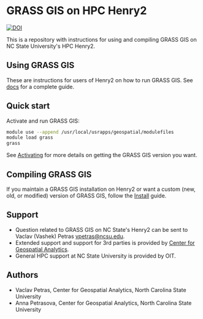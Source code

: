 # GRASS GIS on HPC Henry2

[![DOI](https://zenodo.org/badge/DOI/10.5281/zenodo.4973732.svg)](https://doi.org/10.5281/zenodo.4973732)

This is a repository with instructions for using and compiling GRASS GIS
on NC State University's HPC Henry2.

## Using GRASS GIS

These are instructions for users of Henry2 on how to run GRASS GIS.
See [docs](docs) for a complete guide.

## Quick start

Activate and run GRASS GIS:

```bash
module use --append /usr/local/usrapps/geospatial/modulefiles
module load grass
grass
```

See [Activating](docs/activating.md) for more details on getting
the GRASS GIS version you want.

## Compiling GRASS GIS

If you maintain a GRASS GIS installation on Henry2 or want a custom
(new, old, or modified) version of GRASS GIS,
follow the [Install](docs/install.md) guide.

## Support

- Question related to GRASS GIS on NC State's Henry2 can be sent to
  Vaclav (Vashek) Petras <vpetras@ncsu.edu>.
- Extended support and support for 3rd parties is provided by
  [Center for Geospatial Analytics](https://cnr.ncsu.edu/geospatial/engage/service-center/).
- General HPC support at NC State University is provided by OIT.

## Authors

- Vaclav Petras, Center for Geospatial Analytics, North Carolina State University
- Anna Petrasova, Center for Geospatial Analytics, North Carolina State University
